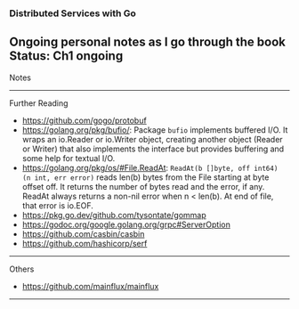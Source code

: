 ### Distributed Services with Go
Ongoing personal notes as I go through the book
Status: Ch1 ongoing
---

Notes

---

Further Reading

- https://github.com/gogo/protobuf
- https://golang.org/pkg/bufio/: Package `bufio` implements buffered I/O. It wraps an io.Reader or io.Writer object, creating another object (Reader or Writer) that also implements the interface but provides buffering and some help for textual I/O.
- https://golang.org/pkg/os/#File.ReadAt: `ReadAt(b []byte, off int64) (n int, err error)` reads len(b) bytes from the File starting at byte offset off. It returns the number of bytes read and the error, if any. ReadAt always returns a non-nil error when n < len(b). At end of file, that error is io.EOF.
- https://pkg.go.dev/github.com/tysontate/gommap
- https://godoc.org/google.golang.org/grpc#ServerOption
- https://github.com/casbin/casbin
- https://github.com/hashicorp/serf

---

Others
- https://github.com/mainflux/mainflux

---
